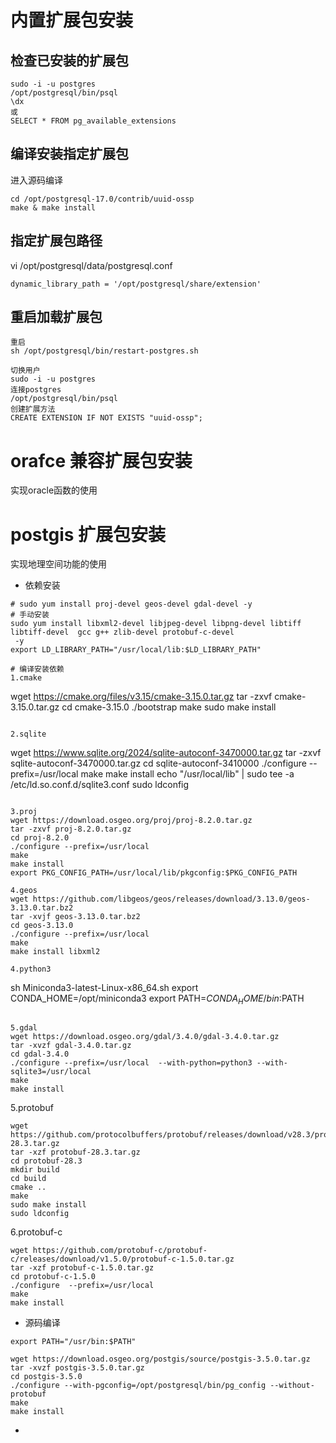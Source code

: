 # 内置扩展包安装
## 检查已安装的扩展包
```
sudo -i -u postgres
/opt/postgresql/bin/psql
\dx
或
SELECT * FROM pg_available_extensions 
```

## 编译安装指定扩展包
进入源码编译
```
cd /opt/postgresql-17.0/contrib/uuid-ossp
make & make install
```

## 指定扩展包路径
vi /opt/postgresql/data/postgresql.conf
```
dynamic_library_path = '/opt/postgresql/share/extension'
```

## 重启加载扩展包
```
重启
sh /opt/postgresql/bin/restart-postgres.sh

切换用户
sudo -i -u postgres
连接postgres
/opt/postgresql/bin/psql
创建扩展方法
CREATE EXTENSION IF NOT EXISTS "uuid-ossp";
```

# orafce 兼容扩展包安装
实现oracle函数的使用

# postgis 扩展包安装
实现地理空间功能的使用
- 依赖安装
```
# sudo yum install proj-devel geos-devel gdal-devel -y
# 手动安装
sudo yum install libxml2-devel libjpeg-devel libpng-devel libtiff libtiff-devel  gcc g++ zlib-devel protobuf-c-devel
 -y
export LD_LIBRARY_PATH="/usr/local/lib:$LD_LIBRARY_PATH"

# 编译安装依赖
1.cmake
```
wget https://cmake.org/files/v3.15/cmake-3.15.0.tar.gz
tar -zxvf cmake-3.15.0.tar.gz
cd cmake-3.15.0
./bootstrap
make
sudo make install
```

2.sqlite
```
wget https://www.sqlite.org/2024/sqlite-autoconf-3470000.tar.gz
tar -zxvf sqlite-autoconf-3470000.tar.gz
cd sqlite-autoconf-3410000
./configure --prefix=/usr/local
make
make install
echo "/usr/local/lib" | sudo tee -a /etc/ld.so.conf.d/sqlite3.conf
sudo ldconfig
```

3.proj
wget https://download.osgeo.org/proj/proj-8.2.0.tar.gz
tar -zxvf proj-8.2.0.tar.gz
cd proj-8.2.0
./configure --prefix=/usr/local
make 
make install
export PKG_CONFIG_PATH=/usr/local/lib/pkgconfig:$PKG_CONFIG_PATH

4.geos
wget https://github.com/libgeos/geos/releases/download/3.13.0/geos-3.13.0.tar.bz2
tar -xvjf geos-3.13.0.tar.bz2
cd geos-3.13.0
./configure --prefix=/usr/local  
make 
make install libxml2

4.python3
```
sh Miniconda3-latest-Linux-x86_64.sh
export CONDA_HOME=/opt/miniconda3
export PATH=${CONDA_HOME}/bin:$PATH
```

5.gdal
wget https://download.osgeo.org/gdal/3.4.0/gdal-3.4.0.tar.gz
tar -xvzf gdal-3.4.0.tar.gz
cd gdal-3.4.0
./configure --prefix=/usr/local  --with-python=python3 --with-sqlite3=/usr/local
make 
make install
```

5.protobuf 
```
wget https://github.com/protocolbuffers/protobuf/releases/download/v28.3/protobuf-28.3.tar.gz
tar -xzf protobuf-28.3.tar.gz
cd protobuf-28.3
mkdir build
cd build
cmake ..              
make          
sudo make install
sudo ldconfig
```

6.protobuf-c
```
wget https://github.com/protobuf-c/protobuf-c/releases/download/v1.5.0/protobuf-c-1.5.0.tar.gz
tar -xzf protobuf-c-1.5.0.tar.gz
cd protobuf-c-1.5.0
./configure  --prefix=/usr/local
make 
make install
```

- 源码编译
```
export PATH="/usr/bin:$PATH"

wget https://download.osgeo.org/postgis/source/postgis-3.5.0.tar.gz
tar -xvzf postgis-3.5.0.tar.gz
cd postgis-3.5.0
./configure --with-pgconfig=/opt/postgresql/bin/pg_config --without-protobuf
make 
make install
```
- 

